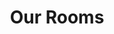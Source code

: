 ---
title: Our Rooms
portfolio:
    - title: Capsule BedRoom
      desc: "Donec id elit non mi porta gravida at eget metus. Cras mattis consectetur purus sit amet fermentum."
      image: capsule.jpg
      modalid: 1
      category: Room
      url: /capsulebedroom
    - title: Single BedRoom
      desc: "Donec id elit non mi porta gravida at eget metus. Cras mattis consectetur purus sit amet fermentum."
      image: single2.jpg
      modalid: 2
      category: Room
      url: /singlebedroom
    - title: King sized BedRoom
      desc: "Donec id elit non mi porta gravida at eget metus. Cras mattis consectetur purus sit amet fermentum."
      image: kingsize1.jpg
      modalid: 3
      category: Room
      url: /singlekingsizebedroom
    - title: Double King sized Bedroom
      desc: "Donec id elit non mi porta gravida at eget metus. Cras mattis consectetur purus sit amet fermentum."
      image: kingsize2.jpg
      modalid: 4
      category: Room
      url: /doublekingsizebedroom
---